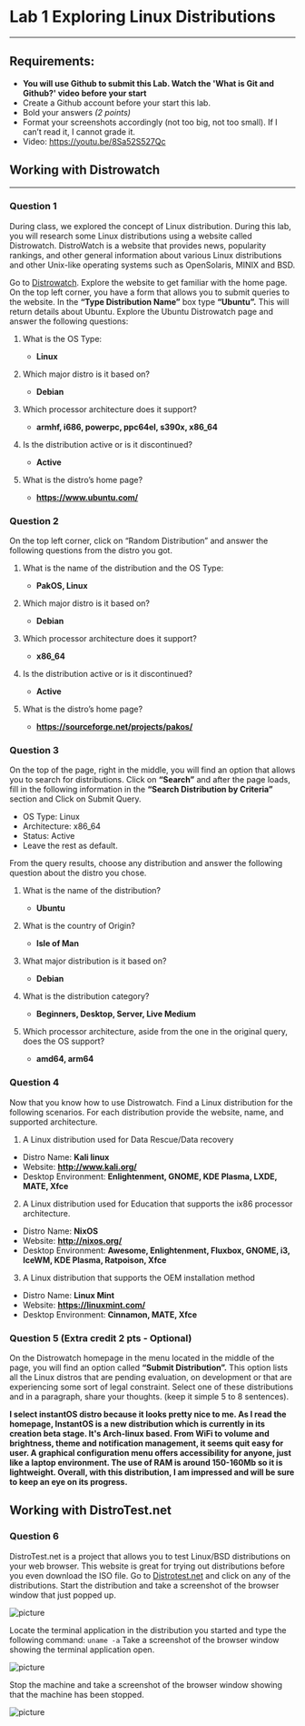 # Lab 1 Exploring Linux Distributions
---
## Requirements:
* **You will use Github to submit this Lab. Watch the 'What is Git and Github?' video before your start**
* Create a Github account before your start this lab.
* Bold your answers *(2 points)*
* Format your screenshots accordingly (not too big, not too small). If I can’t read it, I cannot grade it.
* Video: https://youtu.be/8Sa52S527Qc


## Working with Distrowatch
---
### Question 1
During class, we explored the concept of Linux distribution. During this lab, you will research some Linux distributions using a website called Distrowatch. DistroWatch is a website that provides news, popularity rankings, and other general information about various Linux distributions and other Unix-like operating systems such as OpenSolaris, MINIX and BSD. 

Go to [Distrowatch](https://distrowatch.com/). Explore the website to get familiar with the home page. On the top left corner, you have a form that allows you to submit queries to the website. In the **“Type Distribution Name”** box type **“Ubuntu”.**  This will return details about Ubuntu. Explore the Ubuntu Distrowatch page and answer the following questions:

1. What is the OS Type: 
   * **Linux**

2. Which major distro is it based on?  
   * **Debian**
   
3. Which processor architecture does it support?  
   * **armhf, i686, powerpc, ppc64el, s390x, x86_64**

4. Is the distribution active or is it discontinued?  
   * **Active**

5. What is the distro’s home page?  
   * **https://www.ubuntu.com/**

### Question 2
On the top left corner, click on “Random Distribution” and answer the following questions from the distro you got.
1. What is the name of the distribution and the OS Type: 
   * **PakOS, Linux**

2. Which major distro is it based on?  
   * **Debian**
   
3. Which processor architecture does it support?  
   * **x86_64**

4. Is the distribution active or is it discontinued?  
   * **Active**

5. What is the distro’s home page?  
   * **https://sourceforge.net/projects/pakos/**

### Question 3
On the top of the page, right in the middle, you will find an option that allows you to search for distributions. 
Click on **“Search”** and after the page loads, fill in the following information in the **“Search Distribution by Criteria”** section and Click on Submit Query.
* OS Type: Linux
* Architecture: x86_64
* Status: Active
* Leave the rest as default.

From the query results, choose any distribution and answer the following question about the distro you chose.

1. What is the name of the distribution? 
   * **Ubuntu**
  
2. What is the country of Origin?
   * **Isle of Man**
  
3. What major distribution is it based on?
   * **Debian**

4. What is the distribution category?
   * **Beginners, Desktop, Server, Live Medium**
  
5. Which processor architecture, aside from the one in the original query, does the OS support?
   * **amd64, arm64**

### Question 4
Now that you know how to use Distrowatch. Find a Linux distribution for the following scenarios. For each distribution provide the website, name, and supported architecture.

1. A Linux distribution used for Data Rescue/Data recovery
* Distro Name: **Kali linux**
* Website: **http://www.kali.org/**
* Desktop Environment: **Enlightenment, GNOME, KDE Plasma, LXDE, MATE, Xfce**

2. A Linux distribution used for Education that supports the ix86 processor architecture.
* Distro Name: **NixOS**
* Website: **http://nixos.org/**
* Desktop Environment: **Awesome, Enlightenment, Fluxbox, GNOME, i3, IceWM, KDE Plasma, Ratpoison, Xfce**

3. A Linux distribution that supports the OEM installation method
* Distro Name: **Linux Mint**
* Website: **https://linuxmint.com/**
* Desktop Environment: **Cinnamon, MATE, Xfce**

### Question 5 (Extra credit 2 pts - Optional)
On the Distrowatch homepage in the menu located in the middle of the page, you will find an option called **“Submit Distribution”.** This option lists all the Linux distros that are pending evaluation, on development or that are experiencing some sort of legal constraint.  Select one of these distributions and in a paragraph, share your thoughts. (keep it simple 5 to 8 sentences).

**I select instantOS distro because it looks pretty nice to me. As I read the homepage, InstantOS is a new distribution which is currently in its creation beta stage. It's Arch-linux based. From WiFi to volume and brightness, theme and notification management, it seems quit easy for user. A graphical configuration menu offers accessibility for anyone, just like a laptop environment. The use of RAM is around 150-160Mb so it is lightweight. Overall, with this distribution, I am impressed and will be sure to keep an eye on its progress.**


## Working with DistroTest.net
### Question 6
DistroTest.net is a project that allows you to test Linux/BSD distributions on your web browser. This website is great for trying out distributions before you even download the ISO file. Go to [Distrotest.net](https://distrotest.net/) and click on any of the distributions. Start the distribution and take a screenshot of the browser window that just popped up.

![picture](pic1.png)

Locate the terminal application in the distribution you started and type the following command: `uname -a` Take a screenshot of the browser window showing the terminal application open.

![picture](pic2.png)

Stop the machine and take a screenshot of the browser window showing that the machine has been stopped.

![picture](pic3.png)
